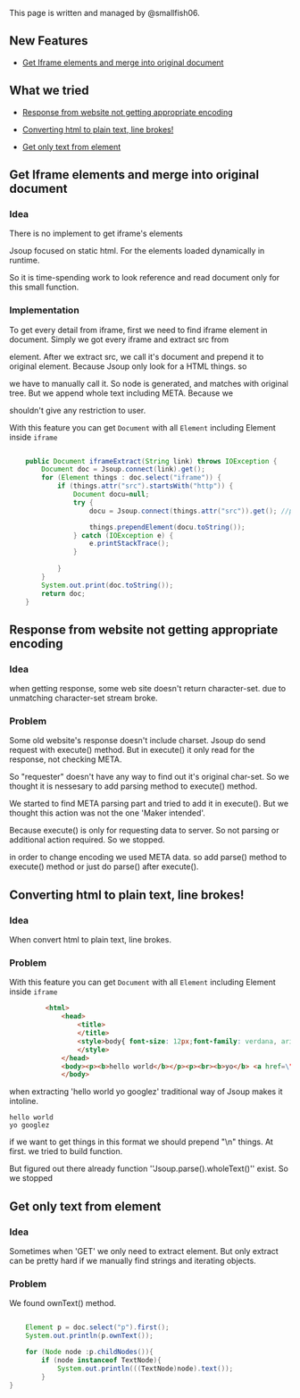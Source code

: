 This page is written and managed by @smallfish06.

## New Features

- [Get Iframe elements and merge into original document](#Get-Iframe-elements-and-merge-into-original-document)



## What we tried

- [Response from website not getting appropriate encoding](#Response-from-website-not-getting-appropriate-encoding)

- [Converting html to plain text, line brokes!](#Converting-html-to-plain-text,-line-brokes!)

- [Get only text from element](#Get-only-text-from-element)


## Get Iframe elements and merge into original document

### Idea

There is no implement to get iframe's elements

Jsoup focused on static html. For the elements loaded dynamically in runtime. 

So it is time-spending work to look reference and read document only for this small function.

### Implementation

To get every detail from iframe, first we need to find iframe element in document. Simply we got every iframe and extract src from 

element. After we extract src, we call it's document and prepend it to original element. Because Jsoup only look for a HTML things. so 

we have to manually call it. So node is generated, and matches with original tree. But we append whole text including META. Because we 

shouldn't give any restriction to user. 

With this feature you can get `Document` with all `Element` including Element inside `iframe`


```Java

    public Document iframeExtract(String link) throws IOException {
        Document doc = Jsoup.connect(link).get();
        for (Element things : doc.select("iframe")) {
            if (things.attr("src").startsWith("http")) {
                Document docu=null;
                try {
                    docu = Jsoup.connect(things.attr("src")).get(); //parse()

                    things.prependElement(docu.toString());
                } catch (IOException e) {
                    e.printStackTrace();
                }
                
            }
        }
        System.out.print(doc.toString());
        return doc;
    }
```

## Response from website not getting appropriate encoding

### Idea

when getting response, some web site doesn't return character-set. due to unmatching character-set stream broke.


### Problem

Some old website's response doesn't include charset. Jsoup do send request with execute() method. But in execute() it only read for the response, not checking META. 

So "requester" doesn't have any way to find out it's original char-set. So we thought it is nessesary to add parsing method to execute() method. 

We started to find META parsing part and tried to add it in execute(). But we thought this action was not the one 'Maker intended'.

Because execute() is only for requesting data to server. So not parsing or additional action required. So we stopped.

in order to change encoding we used META data. so add parse() method to execute() method or just do parse() after execute().


## Converting html to plain text, line brokes!

### Idea

When convert html to plain text, line brokes. 

### Problem

With this feature you can get `Document` with all `Element` including Element inside `iframe`

``` HTML
         <html> 
             <head> 
                 <title>
                 </title> 
                 <style>body{ font-size: 12px;font-family: verdana, arial, helvetica, sans-serif;}
                 </style> 
             </head> 
             <body><p><b>hello world</b></p><p><br><b>yo</b> <a href=\"http://google.com\">googlez</a></p>
             </body> 
```

when extracting 'hello world yo googlez' traditional way of Jsoup makes it intoline. 

    hello world
    yo googlez

if we want to get things in this format we should prepend "\\n" things. At first. we tried to build function.

But figured out there already function ''Jsoup.parse().wholeText()'' exist. So we stopped


## Get only text from element

### Idea

Sometimes when 'GET' we only need to extract element. But only extract can be pretty hard if we manually find strings and iterating objects. 

### Problem

We found ownText() method. 

```Java

    Element p = doc.select("p").first();
    System.out.println(p.ownText());

    for (Node node :p.childNodes()){
        if (node instanceof TextNode){
            System.out.println(((TextNode)node).text()); 
        }
}

```
